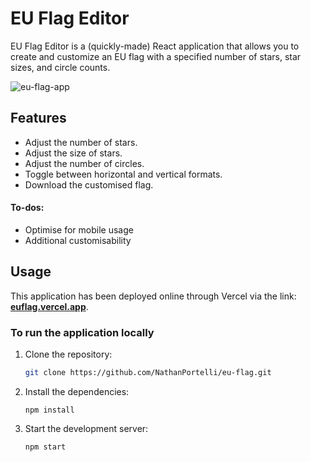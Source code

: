 # EU Flag Editor

EU Flag Editor is a (quickly-made) React application that allows you to create and customize an EU flag with a specified number of stars, star sizes, and circle counts.

![eu-flag-app](https://github.com/NathanPortelli/EU-Flag/assets/61872215/ba46c295-c6e5-4412-911f-9459134a4ba9)

## Features
- Adjust the number of stars.
- Adjust the size of stars.
- Adjust the number of circles.
- Toggle between horizontal and vertical formats.
- Download the customised flag.

#### To-dos:
- Optimise for mobile usage
- Additional customisability

## Usage
This application has been deployed online through Vercel via the link: **[euflag.vercel.app](https://euflag.vercel.app/)**.

### To run the application locally
1. Clone the repository:
   ```bash
   git clone https://github.com/NathanPortelli/eu-flag.git
2. Install the dependencies:
     ```
     npm install
3. Start the development server:
    ```
    npm start
    ```
